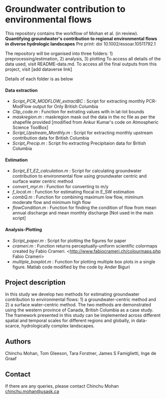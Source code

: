 # Groundwater contribution to environmental flows

This repository contains the workflow of Mohan et al. (in review). **Quantifying groundwater's contribution to regional environmental flows in diverse hydrologic landscapes** Pre print: doi 10.1002/essoar.10511792.1 

The repository will be organised into three folders: 1) preprocessing/estimation, 2) analysis, 3) plotting
To access all details of the data used, visit README-data.md.
To access all the final outputs from this project, visit [add dataverse link]

Details of each folder is as below

#### Data extraction
- _Script_PCR_MODFLOW_extractBC_ : Script for extracting monthly PCR-ModFlow output for Only British Columbia
- _Clip_code.m_ : Function for extrating values with in lat-lot bounds
- _maskregion.m_ : maskregion mask out the data in the nc file as per the shapefile provided  [modified from Ankur Kumar's code on Atmospheric Science ToolBox]
- _Script_Upstream_Monthly.m_ : Script for extracting monthly upstream contribution data for British Columbia
- _Script_Precip.m_ : Script fro extracting Precipitaion data for British Columbia

#### Estimation
- _Script_E1_E2_calculation.m_ : Script for calculating groundwater contribution to environmental flow using groundwater centric and surface water centric method
- _convert_myr.m_ : Function for converting to m/y
- _f_local.m_ : Function for estimating flocal in E_SW estimation
- _combQ.m_ : Function for combining maximum low flow, miminum moderate flow and minimum high flow 
- _flowCondition.m_ :  Function for finding the condition of flow from mean annual discharge and mean monthly discharge [Not used in the main script]

#### Analysis-Plotting
- _Script_paper.m_ : Script for plotting the figures for paper
- _crameri.m_ : Function returns perceptually-uniform scientific colormaps created by Fabio Crameri.  <http://www.fabiocrameri.ch/colourmaps.php Fabio Crameri>
- _multiple_boxplot.m_ : Function for plotting multiple box plots in a single figure. Matlab code modified by the code by Ander Biguri

## Project description
In this study we develop two methods for estimating groundwater contribution to environmental flows: 1) a groundwater-centric method and 2) a surface water-centric method. The two methods are demonstrated using the western province of Canada, British Columbia as a case study. The framework presented in this study can be implemented across different spatial and temporal scales for different regions and globally, in data-scarce, hydrologically complex landscapes. 

## Authors

Chinchu Mohan, Tom Gleeson,  Tara Forstner, James S Famiglietti,  Inge de Graaf

## Contact

If there are any queries, please contact
Chinchu Mohan
chinchu.mohan@usask.ca
